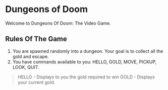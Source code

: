 # **Dungeons of Doom** #
Welcome to Dungeons Of Doom: The Video Game.
## **Rules Of The Game**
1. You are spawned randomly into a dungeon. Your goal is to collect all the gold and escape. 
2. You have commands available to you: HELLO, GOLD, MOVE, PICKUP, LOOK, QUIT. 

>HELLO - Displays to you the gold required to win
>GOLD - Displays your current gold.